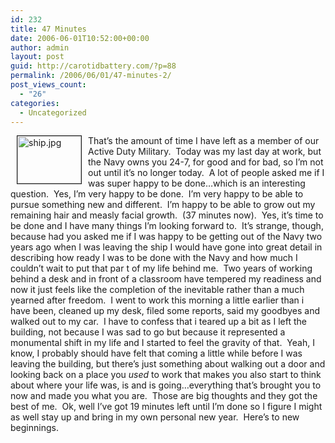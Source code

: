 ```yaml
---
id: 232
title: 47 Minutes
date: 2006-06-01T10:52:00+00:00
author: admin
layout: post
guid: http://carotidbattery.com/?p=88
permalink: /2006/06/01/47-minutes-2/
post_views_count:
  - "26"
categories:
  - Uncategorized
---
```

<img src="http://carotidbattery.com/images/carotidbattery_com/ship.jpg" alt="ship.jpg" align="left" border="1" height="76" hspace="10" width="102" />That&#8217;s the amount of time I have left as a member of our Active Duty Military.  Today was my last day at work, but the Navy owns you 24-7, for good and for bad, so I&#8217;m not out until it&#8217;s no longer today.  A lot of people asked me if I was super happy to be done&#8230;which is an interesting question.  Yes, I&#8217;m very happy to be done.  I&#8217;m very happy to be able to pursue something new and different.  I&#8217;m happy to be able to grow out my remaining hair and measly facial growth.  (37 minutes now).  Yes, it&#8217;s time to be done and I have many things I&#8217;m looking forward to.  It&#8217;s strange, though, because had you asked me if I was happy to be getting out of the Navy two years ago when I was leaving the ship I would have gone into great detail in describing how ready I was to be done with the Navy and how much I couldn&#8217;t wait to put that par t of my life behind me.  Two years of working behind a desk and in front of a classroom have tempered my readiness and now it just feels like the completion of the inevitable rather than a much yearned after freedom.  I went to work this morning a little earlier than i have been, cleaned up my desk, filed some reports, said my goodbyes and walked out to my car.  I have to confess that i teared up a bit as I left the building, not because I was sad to go but because it represented a monumental shift in my life and I started to feel the gravity of that.  Yeah, I know, I probably should have felt that coming a little while before I was leaving the building, but there&#8217;s just something about walking out a door and looking back on a place you <i>used</i> to work that makes you also start to think about where your life was, is and is going&#8230;everything that&#8217;s brought you to now and made you what you are.  Those are big thoughts and they got the best of me.  Ok, well I&#8217;ve got 19 minutes left until I&#8217;m done so I figure I might as well stay up and bring in my own personal new year.  Here&#8217;s to new beginnings.<br />